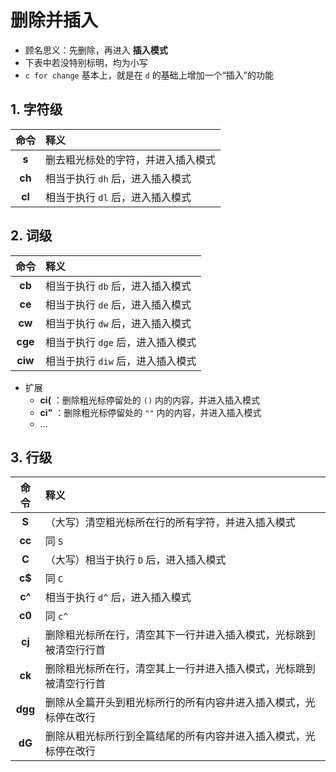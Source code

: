 # 删除并插入

- 顾名思义：先删除，再进入 **插入模式**
- 下表中若没特别标明，均为小写
- `c for change` 基本上，就是在 `d` 的基础上增加一个“插入”的功能

## 1. 字符级

| 命令 | 释义 |
| :---: | :--- |
| **s** | 删去粗光标处的字符，并进入插入模式 |
| **ch** | 相当于执行 `dh` 后，进入插入模式 |
| **cl** | 相当于执行 `dl` 后，进入插入模式 |

## 2. 词级

| 命令 | 释义 |
| :---: | :--- |
| **cb** | 相当于执行 `db` 后，进入插入模式 |
| **ce** | 相当于执行 `de` 后，进入插入模式 |
| **cw** | 相当于执行 `dw` 后，进入插入模式 |
| **cge** | 相当于执行 `dge` 后，进入插入模式 |
| **ciw** | 相当于执行 `diw` 后，进入插入模式 |

- 扩展
    - **ci(** ：删除粗光标停留处的 `()` 内的内容，并进入插入模式
    - **ci"** ：删除粗光标停留处的 `""` 内的内容，并进入插入模式
    - ...

## 3. 行级

| 命令 | 释义 |
| :---: | :--- |
| **S** | （大写）清空粗光标所在行的所有字符，并进入插入模式 |
| **cc** | 同 `S` |
| **C** | （大写）相当于执行 `D` 后，进入插入模式 |
| **c$** | 同 `C` |
| **c^** | 相当于执行 `d^` 后，进入插入模式 |
| **c0** | 同 `c^` |
| **cj** | 删除粗光标所在行，清空其下一行并进入插入模式，光标跳到被清空行行首 |
| **ck** | 删除粗光标所在行，清空其上一行并进入插入模式，光标跳到被清空行行首 |
| **dgg** | 删除从全篇开头到粗光标所行的所有内容并进入插入模式，光标停在改行 |
| **dG** | 删除从粗光标所行到全篇结尾的所有内容并进入插入模式，光标停在改行 |
